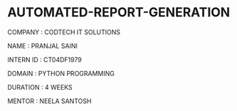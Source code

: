 # AUTOMATED-REPORT-GENERATION

COMPANY : CODTECH IT SOLUTIONS

NAME : PRANJAL SAINI

INTERN ID : CT04DF1979

DOMAIN : PYTHON PROGRAMMING

DURATION : 4 WEEKS

MENTOR : NEELA SANTOSH
